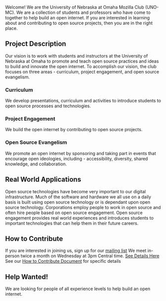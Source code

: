 Welcome! We are the University of Nebraska at Omaha Mozilla Club (UNO-MC). We are a collection of students and professors who have come to together to help build an open internet. If you are interested in learning about and contributing to open source projects, then you are in the right place. 
## Project Description
Our vision is to work with students and instructors at the University of Nebraska at Omaha to promote and teach open source practices and ideas to build and innovate the open internet. To accomplish our vision, the club focuses on three areas - curriculum, project engagement, and open source evangelism.
### Curriculum
We develop presentations, curriculum and activities to introduce students to open source processes and technologies.
### Project Engagement
We build the open internet by contributing to open source projects.
### Open Source Evangelism
We promote an open internet by sponsoring and taking part in events that encourage open ideologies, including - accessibility, diversity, shared knowledge, and collaboration.
## Real World Applications
Open source technologies have become very important to our digital infrastructure. Much of the software and hardware we all use on a daily basis is built using open source technology or is dependant upon open source technology. Corporations employ people to work in open source and often hire people based on open source engagement. Open source engagement provides real world experiences and introduces students to important technologies that can help them in their future careers. 
## How to Contribute
If you are interested in joining us, sign up for our [mailing list]()
We meet in-person twice a month on Wednesday at 3pm Central time. [See Details Here]()
See our [How to Contribute Document]() for specific details
## Help Wanted!
We are looking for people of all experience levels to help build an open internet. 
